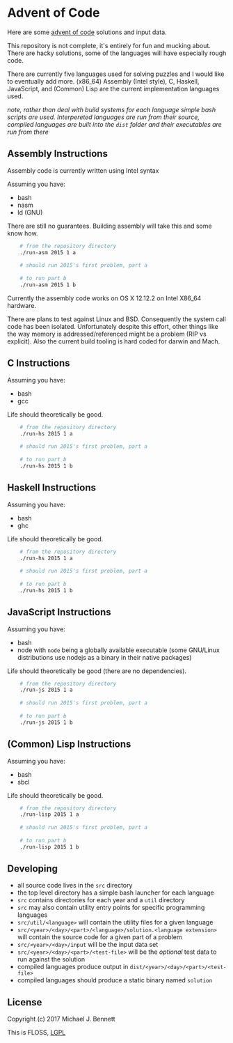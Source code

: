 Advent of Code
==============

Here are some [advent of code](http://adventofcode.com/ "Advent of Code Website") solutions and input data.

This repository is not complete, it's entirely for fun and mucking about.  There are hacky solutions, some of the languages will have especially rough code.

There are currently five languages used for solving puzzles and I would like to eventually add more.  (x86_64) Assembly (Intel style), C, Haskell, JavaScript, and (Common) Lisp are the current implementation languages used.

_note, rather than deal with build systems for each language simple bash scripts are used.  Interpereted languages are run from their source, compiled languages are built into the `dist` folder and their executables are run from there_

## Assembly Instructions

Assembly code is currently written using Intel syntax

Assuming you have:

* bash
* nasm
* ld (GNU)

There are still no guarantees.  Building assembly will take this and some know how.

```bash
    # from the repository directory
    ./run-asm 2015 1 a
    
    # should run 2015's first problem, part a
    
    # to run part b
    ./run-asm 2015 1 b
```

Currently the assembly code works on OS X 12.12.2 on Intel X86_64 hardware.

There are plans to test against Linux and BSD.  Consequently the system call code has been isolated.  Unfortunately despite this effort, other things like the way memory is addressed/referenced might be a problem (RIP vs explicit).  Also the current build tooling is hard coded for darwin and Mach.


## C Instructions

Assuming you have:

* bash
* gcc

Life should theoretically be good.

```bash
    # from the repository directory
    ./run-hs 2015 1 a
    
    # should run 2015's first problem, part a
    
    # to run part b
    ./run-hs 2015 1 b
```

## Haskell Instructions

Assuming you have:

* bash
* ghc

Life should theoretically be good.

```bash
    # from the repository directory
    ./run-hs 2015 1 a
    
    # should run 2015's first problem, part a
    
    # to run part b
    ./run-hs 2015 1 b
```

## JavaScript Instructions

Assuming you have:

* bash
* node with `node` being a globally available executable (some GNU/Linux distributions use nodejs as a binary in their native packages)

Life should theoretically be good (there are no dependencies).

```bash
    # from the repository directory
    ./run-js 2015 1 a
    
    # should run 2015's first problem, part a
    
    # to run part b
    ./run-js 2015 1 b
```

## (Common) Lisp Instructions

Assuming you have:

* bash
* sbcl

Life should theoretically be good.

```bash
    # from the repository directory
    ./run-lisp 2015 1 a
    
    # should run 2015's first problem, part a
    
    # to run part b
    ./run-lisp 2015 1 b
```

## Developing

- all source code lives in the `src` directory
- the top level directory has a simple bash launcher for each language
- `src` contains directories for each year and a `util` directory
- `src` may also contain utility entry points for specific programming languages
- `src/util/<language>` will contain the utility files for a given language
- `src/<year>/<day>/<part>/<language>/solution.<language extension>` will 
contain the source code for a given part of a problem
- `src/<year>/<day>/input` will be the input data set
- `src/<year>/<day>/<part>/<test-file>` will be the _optional_ test data to run
against the solution
- compiled languages produce output in `dist/<year>/<day>/<part>/<test-file>`
- compiled languages should produce a static binary named `solution`

## License

Copyright (c) 2017 Michael J. Bennett

This is FLOSS, [LGPL](./LICENSE)

